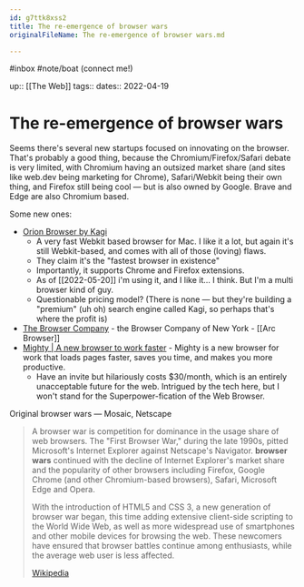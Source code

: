 ```yaml
---
id: g7ttk8xss2
title: The re-emergence of browser wars
originalFileName: The re-emergence of browser wars.md

---
```


#inbox  #note/boat (connect me!)

up:: [[The Web]]
tags::
dates:: 2022-04-19

# The re-emergence of browser wars

Seems there's several new startups focused on innovating on the browser. That's probably a good thing, because the Chromium/Firefox/Safari debate is very limited, with Chromium having an outsized market share (and sites like web.dev being marketing for Chrome), Safari/Webkit being their own thing, and Firefox still being cool — but is also owned by Google. Brave and Edge are also Chromium based.

Some new ones:

* [Orion Browser by Kagi](https://browser.kagi.com/)
  * A very fast Webkit based browser for Mac. I like it a lot, but again it's still Webkit-based, and comes with all of those (loving) flaws.
  * They claim it's the "fastest browser in existence"
  * Importantly, it supports Chrome and Firefox extensions.
  * As of [[2022-05-20]] i'm using it, and I like it... I think. But I'm a multi browser kind of guy.
  * Questionable pricing model? (There is none — but they're building a "premium" (uh oh) search engine called Kagi, so perhaps that's where the profit is)
* [The Browser Company](https://thebrowser.company) - the Browser Company of New York - [[Arc Browser]]
* [Mighty | A new browser to work faster](https://www.mightyapp.com) - Mighty is a new browser for work that loads pages faster, saves you time, and makes you more productive.
  * Have an invite but hilariously costs $30/month, which is an entirely unacceptable future for the web. Intrigued by the tech here, but I won't stand for the Superpower-fication of the Web Browser.

Original browser wars — Mosaic, Netscape

> A browser war is competition for dominance in the usage share of web browsers. The "First Browser War," during the late 1990s, pitted Microsoft's Internet Explorer against Netscape's Navigator. **browser wars** continued with the decline of Internet Explorer's market share and the popularity of other browsers including Firefox, Google Chrome (and other Chromium-based browsers), Safari, Microsoft Edge and Opera.
>
> With the introduction of HTML5 and CSS 3, a new generation of browser war began, this time adding extensive client-side scripting to the World Wide Web, as well as more widespread use of smartphones and other mobile devices for browsing the web. These newcomers have ensured that browser battles continue among enthusiasts, while the average web user is less affected.
>
> [Wikipedia](https://en.wikipedia.org/wiki/Browser%20wars)
